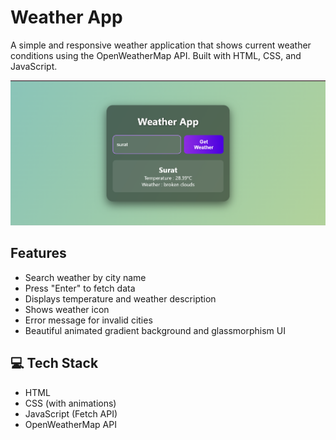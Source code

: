 # Weather App

A simple and responsive weather application that shows current weather conditions using the OpenWeatherMap API. Built with HTML, CSS, and JavaScript.

![screenshot](./img.png)

## Features

-  Search weather by city name
-  Press "Enter" to fetch data
-  Displays temperature and weather description
-  Shows weather icon
-  Error message for invalid cities
-  Beautiful animated gradient background and glassmorphism UI

## 💻 Tech Stack

- HTML
- CSS (with animations)
- JavaScript (Fetch API)
- OpenWeatherMap API


